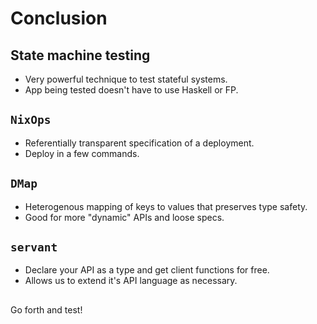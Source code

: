 # Conclusion

## State machine testing

- Very powerful technique to test stateful systems.
- App being tested doesn't have to use Haskell or FP.

## `NixOps`

- Referentially transparent specification of a deployment.
- Deploy in a few commands.

## `DMap`

- Heterogenous mapping of keys to values that preserves type safety.
- Good for more "dynamic" APIs and loose specs.

## `servant`

- Declare your API as a type and get client functions for free.
- Allows us to extend it's API language as necessary.

##

Go forth and test!

